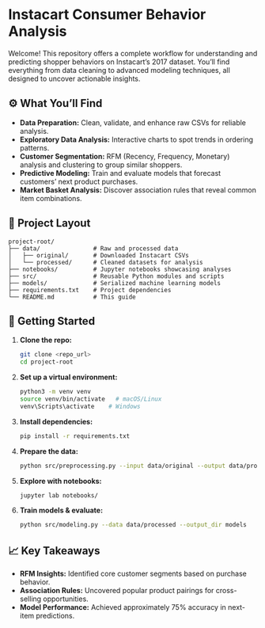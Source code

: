 # Instacart Consumer Behavior Analysis

Welcome! This repository offers a complete workflow for understanding and predicting shopper behaviors on Instacart’s 2017 dataset. You’ll find everything from data cleaning to advanced modeling techniques, all designed to uncover actionable insights.

## ⚙️ What You’ll Find

* **Data Preparation:** Clean, validate, and enhance raw CSVs for reliable analysis.
* **Exploratory Data Analysis:** Interactive charts to spot trends in ordering patterns.
* **Customer Segmentation:** RFM (Recency, Frequency, Monetary) analysis and clustering to group similar shoppers.
* **Predictive Modeling:** Train and evaluate models that forecast customers’ next product purchases.
* **Market Basket Analysis:** Discover association rules that reveal common item combinations.

## 📁 Project Layout

```plaintext
project-root/
├── data/               # Raw and processed data
│   ├── original/       # Downloaded Instacart CSVs
│   └── processed/      # Cleaned datasets for analysis
├── notebooks/          # Jupyter notebooks showcasing analyses
├── src/                # Reusable Python modules and scripts
├── models/             # Serialized machine learning models
├── requirements.txt    # Project dependencies
└── README.md           # This guide
```

## 🚀 Getting Started

1. **Clone the repo:**

   ```bash
   git clone <repo_url>
   cd project-root
   ```
2. **Set up a virtual environment:**

   ```bash
   python3 -m venv venv
   source venv/bin/activate   # macOS/Linux
   venv\Scripts\activate    # Windows
   ```
3. **Install dependencies:**

   ```bash
   pip install -r requirements.txt
   ```
4. **Prepare the data:**

   ```bash
   python src/preprocessing.py --input data/original --output data/processed
   ```
5. **Explore with notebooks:**

   ```bash
   jupyter lab notebooks/
   ```
6. **Train models & evaluate:**

   ```bash
   python src/modeling.py --data data/processed --output_dir models
   ```

## 📈 Key Takeaways

* **RFM Insights:** Identified core customer segments based on purchase behavior.
* **Association Rules:** Uncovered popular product pairings for cross-selling opportunities.
* **Model Performance:** Achieved approximately 75% accuracy in next-item predictions.
